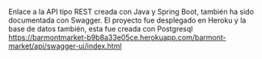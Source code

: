 Enlace a la API tipo REST creada con Java y Spring Boot, también ha sido documentada con Swagger.
El proyecto fue desplegado en Heroku y la base de datos también, esta fue creada con Postgresql
https://barmontmarket-b9b8a33e05ce.herokuapp.com/barmont-market/api/swagger-ui/index.html
